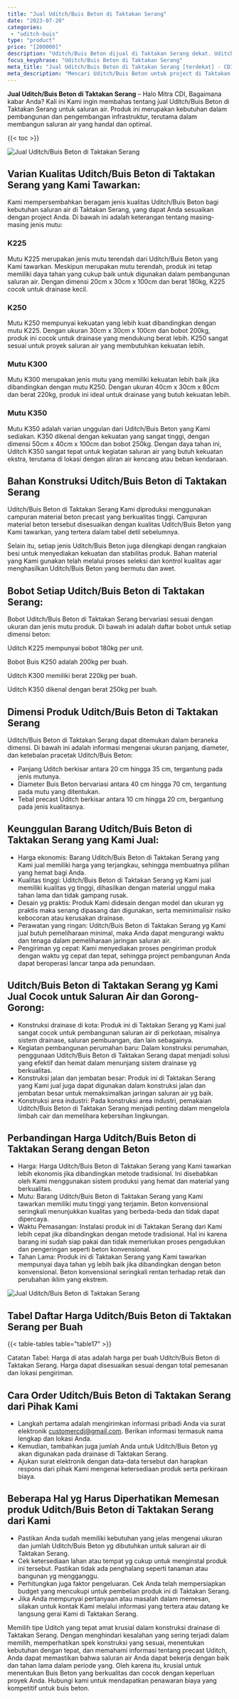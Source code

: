 ```yaml
---
title: "Jual Uditch/Buis Beton di Taktakan Serang"
date: "2023-07-20"
categories:
 - "uditch-buis"
type: "product"
price: "[200000]"
description: "Uditch/Buis Beton dijual di Taktakan Serang dekat. Uditch/Buis Beton ini sering diaplikasaikan dalam proyek konstruksi sebagai saluran pembuangan yang handal dan optimal. Silakan kontak kami untuk informasi lebih lanjut."
focus_keyphrase: "Uditch/Buis Beton di Taktakan Serang"
meta_title: "Jual Uditch/Buis Beton di Taktakan Serang [terdekat] - CDI"
meta_description: "Mencari Uditch/Buis Beton untuk project di Taktakan Serang? Kami menawarkan Uditch/Buis Beton yang berkualitas untuk konstruksi drainase. Dapatkan penawaran terbaik sekarang."
---
```


**Jual Uditch/Buis Beton di Taktakan Serang** – Halo Mitra CDI, Bagaimana kabar Anda? Kali ini Kami ingin membahas tentang jual Uditch/Buis Beton di Taktakan Serang untuk saluran air. Produk ini merupakan kebutuhan dalam pembangunan dan pengembangan infrastruktur, terutama dalam membangun saluran air yang handal dan optimal.

{{< toc >}}

![Jual Uditch/Buis Beton di Taktakan Serang](/images/uditch-buis/uditch-beton-10.jpg)

## Varian Kualitas Uditch/Buis Beton di Taktakan Serang yang Kami Tawarkan:

Kami mempersembahkan beragam jenis kualitas Uditch/Buis Beton bagi kebutuhan saluran air di Taktakan Serang, yang dapat Anda sesuaikan dengan project Anda. Di bawah ini adalah keterangan tentang masing-masing jenis mutu:

### K225

Mutu K225 merupakan jenis mutu terendah dari Uditch/Buis Beton yang Kami tawarkan. Meskipun merupakan mutu terendah, produk ini tetap memiliki daya tahan yang cukup baik untuk digunakan dalam pembangunan saluran air. Dengan dimensi 20cm x 30cm x 100cm dan berat 180kg, K225 cocok untuk drainase kecil.

### K250

Mutu K250 mempunyai kekuatan yang lebih kuat dibandingkan dengan mutu K225. Dengan ukuran 30cm x 30cm x 100cm dan bobot 200kg, produk ini cocok untuk drainase yang mendukung berat lebih. K250 sangat sesuai untuk proyek saluran air yang membutuhkan kekuatan lebih.

### Mutu K300

Mutu K300 merupakan jenis mutu yang memiliki kekuatan lebih baik jika dibandingkan dengan mutu K250. Dengan ukuran 40cm x 30cm x 80cm dan berat 220kg, produk ini ideal untuk drainase yang butuh kekuatan lebih.

### Mutu K350

Mutu K350 adalah varian unggulan dari Uditch/Buis Beton yang Kami sediakan. K350 dikenal dengan kekuatan yang sangat tinggi, dengan dimensi 50cm x 40cm x 100cm dan bobot 250kg. Dengan daya tahan ini, Uditch K350 sangat tepat untuk kegiatan saluran air yang butuh kekuatan ekstra, terutama di lokasi dengan aliran air kencang atau beban kendaraan.

## Bahan Konstruksi Uditch/Buis Beton di Taktakan Serang

Uditch/Buis Beton di Taktakan Serang Kami diproduksi menggunakan campuran material beton precast yang berkualitas tinggi. Campuran material beton tersebut disesuaikan dengan kualitas Uditch/Buis Beton yang Kami tawarkan, yang tertera dalam tabel detil sebelumnya.

Selain itu, setiap jenis Uditch/Buis Beton juga dilengkapi dengan rangkaian besi untuk menyediakan kekuatan dan stabilitas produk. Bahan material yang Kami gunakan telah melalui proses seleksi dan kontrol kualitas agar menghasilkan Uditch/Buis Beton yang bermutu dan awet.

## Bobot Setiap Uditch/Buis Beton di Taktakan Serang:

Bobot Uditch/Buis Beton di Taktakan Serang bervariasi sesuai dengan ukuran dan jenis mutu produk. Di bawah ini adalah daftar bobot untuk setiap dimensi beton:

Uditch K225 mempunyai bobot 180kg per unit.

Bobot Buis K250 adalah 200kg per buah.

Uditch K300 memiliki berat 220kg per buah.

Uditch K350 dikenal dengan berat 250kg per buah.

## Dimensi Produk Uditch/Buis Beton di Taktakan Serang

Uditch/Buis Beton di Taktakan Serang dapat ditemukan dalam beraneka dimensi. Di bawah ini adalah informasi mengenai ukuran panjang, diameter, dan ketebalan pracetak Uditch/Buis Beton:

*   Panjang Uditch berkisar antara 20 cm hingga 35 cm, tergantung pada jenis mutunya.
*   Diameter Buis Beton bervariasi antara 40 cm hingga 70 cm, tergantung pada mutu yang ditentukan.
*   Tebal precast Uditch berkisar antara 10 cm hingga 20 cm, bergantung pada jenis kualitasnya.

## Keunggulan Barang Uditch/Buis Beton di Taktakan Serang yang Kami Jual:

*   Harga ekonomis: Barang Uditch/Buis Beton di Taktakan Serang yang Kami jual memiliki harga yang terjangkau, sehingga membuatnya pilihan yang hemat bagi Anda.
*   Kualitas tinggi: Uditch/Buis Beton di Taktakan Serang yg Kami jual memiliki kualitas yg tinggi, dihasilkan dengan material unggul maka tahan lama dan tidak gampang rusak.
*   Desain yg praktis: Produk Kami didesain dengan model dan ukuran yg praktis maka senang dipasang dan digunakan, serta meminimalisir risiko kebocoran atau kerusakan drainase.
*   Perawatan yang ringan: Uditch/Buis Beton di Taktakan Serang yg Kami jual butuh pemeliharaan minimal, maka Anda dapat mengurangi waktu dan tenaga dalam pemeliharaan jaringan saluran air.
*   Pengiriman yg cepat: Kami menyediakan proses pengiriman produk dengan waktu yg cepat dan tepat, sehingga project pembangunan Anda dapat beroperasi lancar tanpa ada penundaan.

## Uditch/Buis Beton di Taktakan Serang yg Kami Jual Cocok untuk Saluran Air dan Gorong-Gorong:

*   Konstruksi drainase di kota: Produk ini di Taktakan Serang yg Kami jual sangat cocok untuk pembangunan saluran air di perkotaan, misalnya sistem drainase, saluran pembuangan, dan lain sebagainya.
*   Kegiatan pembangunan perumahan baru: Dalam konstruksi perumahan, penggunaan Uditch/Buis Beton di Taktakan Serang dapat menjadi solusi yang efektif dan hemat dalam menunjang sistem drainase yg berkualitas.
*   Konstruksi jalan dan jembatan besar: Produk ini di Taktakan Serang yang Kami jual juga dapat digunakan dalam konstruksi jalan dan jembatan besar untuk memaksimalkan jaringan saluran air yg baik.
*   Konstruksi area industri: Pada konstruksi area industri, pemakaian Uditch/Buis Beton di Taktakan Serang menjadi penting dalam mengelola limbah cair dan memelihara kebersihan lingkungan.

## Perbandingan Harga Uditch/Buis Beton di Taktakan Serang dengan Beton

*   Harga: Harga Uditch/Buis Beton di Taktakan Serang yang Kami tawarkan lebih ekonomis jika dibandingkan metode tradisional. Ini disebabkan oleh Kami menggunakan sistem produksi yang hemat dan material yang berkualitas.
*   Mutu: Barang Uditch/Buis Beton di Taktakan Serang yang Kami tawarkan memiliki mutu tinggi yang terjamin. Beton konvensional seringkali menunjukkan kualitas yang berbeda-beda dan tidak dapat dipercaya.
*   Waktu Pemasangan: Instalasi produk ini di Taktakan Serang dari Kami lebih cepat jika dibandingkan dengan metode tradisional. Hal ini karena barang ini sudah siap pakai dan tidak memerlukan proses pengadukan dan pengeringan seperti beton konvensional.
*   Tahan Lama: Produk ini di Taktakan Serang yang Kami tawarkan mempunyai daya tahan yg lebih baik jika dibandingkan dengan beton konvensional. Beton konvensional seringkali rentan terhadap retak dan perubahan iklim yang ekstrem.

![Jual Uditch/Buis Beton di Taktakan Serang](/images/uditch-buis/buis-beton-12.jpg)

## Tabel Daftar Harga Uditch/Buis Beton di Taktakan Serang per Buah

{{< table-tables table="table17" >}}

Catatan Tabel: Harga di atas adalah harga per buah Uditch/Buis Beton di Taktakan Serang. Harga dapat disesuaikan sesuai dengan total pemesanan dan lokasi pengiriman.

## Cara Order Uditch/Buis Beton di Taktakan Serang dari Pihak Kami

*   Langkah pertama adalah mengirimkan informasi pribadi Anda via surat elektronik customercdi@gmail.com. Berikan informasi termasuk nama lengkap dan lokasi Anda.
*   Kemudian, tambahkan juga jumlah Anda untuk Uditch/Buis Beton yg akan digunakan pada drainase di Taktakan Serang.
*   Ajukan surat elektronik dengan data-data tersebut dan harapkan respons dari pihak Kami mengenai ketersediaan produk serta perkiraan biaya.

## Beberapa Hal yg Harus Diperhatikan Memesan produk Uditch/Buis Beton di Taktakan Serang dari Kami

*   Pastikan Anda sudah memiliki kebutuhan yang jelas mengenai ukuran dan jumlah Uditch/Buis Beton yg dibutuhkan untuk saluran air di Taktakan Serang.
*   Cek ketersediaan lahan atau tempat yg cukup untuk menginstal produk ini tersebut. Pastikan tidak ada penghalang seperti tanaman atau bangunan yg mengganggu.
*   Perhitungkan juga faktor pengeluaran. Cek Anda telah mempersiapkan budget yang mencukupi untuk pembelian produk ini di Taktakan Serang.
*   Jika Anda mempunyai pertanyaan atau masalah dalam memesan, silakan untuk kontak Kami melalui informasi yang tertera atau datang ke langsung gerai Kami di Taktakan Serang.

Memilih tipe Uditch yang tepat amat krusial dalam konstruksi drainase di Taktakan Serang. Dengan menghindari kesalahan yang sering terjadi dalam memilih, memperhatikan spek konstruksi yang sesuai, menentukan kebutuhan dengan tepat, dan memahami informasi tentang precast Uditch, Anda dapat memastikan bahwa saluran air Anda dapat bekerja dengan baik dan tahan lama dalam periode yang. Oleh karena itu, krusial untuk menentukan Buis Beton yang berkualitas dan cocok dengan keperluan proyek Anda. Hubungi kami untuk mendapatkan penawaran biaya yang kompetitif untuk buis beton.